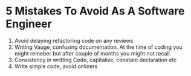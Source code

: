 # 5 Mistakes To Avoid As A Software Engineer

1. Avoid delaying refactoring code on any reviews
2. Writing Vauge, confusing documentation. At the time of coding you might remeber but after couple of months you might not recall.
3. Consistency in writting Code, capitalize, constant declaration etc
4. Write simple code, avoid onliners

